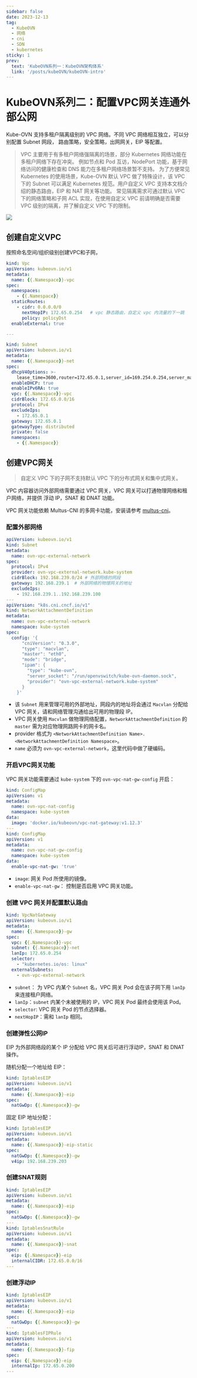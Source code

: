 ```yaml
---
sidebar: false
date: 2023-12-13
tag:
  - KubeOVN
  - 网络
  - cni
  - SDN
  - kubernetes
sticky: 1
prev:
  text: 'KubeOVN系列一：KubeOVN架构体系'
  link: '/posts/kubeOVN/kubeOVN-intro'
---
```


# KubeOVN系列二：配置VPC网关连通外部公网

Kube-OVN 支持多租户隔离级别的 VPC 网络。不同 VPC 网络相互独立，可以分别配置 Subnet 网段， 路由策略，安全策略，出网网关，EIP 等配置。

> VPC 主要用于有多租户网络强隔离的场景，部分 Kubernetes 网络功能在多租户网络下存在冲突。 例如节点和 Pod 互访，NodePort 功能，基于网络访问的健康检查和 DNS 能力在多租户网络场景暂不支持。 为了方便常见 Kubernetes 的使用场景，Kube-OVN 默认 VPC 做了特殊设计，该 VPC 下的 Subnet 可以满足 Kubernetes 规范。用户自定义 VPC 支持本文档介绍的静态路由，EIP 和 NAT 网关等功能。 常见隔离需求可通过默认 VPC 下的网络策略和子网 ACL 实现，在使用自定义 VPC 前请明确是否需要 VPC 级别的隔离，并了解自定义 VPC 下的限制。

![](https://kubeovn.github.io/docs/v1.12.x/static/network-topology.png)

## 创建自定义VPC

按照命名空间/组织级别创建VPC和子网，

```yaml
kind: Vpc
apiVersion: kubeovn.io/v1
metadata:
  name: {{.Namespace}}-vpc
spec:
  namespaces:
    - {{.Namespace}}
  staticRoutes:
    - cidr: 0.0.0.0/0
      nextHopIP: 172.65.0.254	# vpc 静态路由，自定义 vpc 内流量的下一跳
      policy: policyDst
  enableExternal: true

---

kind: Subnet
apiVersion: kubeovn.io/v1
metadata:
  name: {{.Namespace}}-net
spec:
  dhcpV4Options: >-
    lease_time=3600,router=172.65.0.1,server_id=169.254.0.254,server_mac=00:00:00:2E:2F:B8
  enableDHCP: true
  enableIPv6RA: true
  vpc: {{.Namespace}}-vpc
  cidrBlock: 172.65.0.0/16
  protocol: IPv4
  excludeIps:
    - 172.65.0.1
  gateway: 172.65.0.1
  gatewayType: distributed
  private: false
  namespaces:
    - {{.Namespace}}
```

## 创建VPC网关

> 自定义 VPC 下的子网不支持默认 VPC 下的分布式网关和集中式网关。

VPC 内容器访问外部网络需要通过 VPC 网关，VPC 网关可以打通物理网络和租户网络，并提供 浮动 IP，SNAT 和 DNAT 功能。

VPC 网关功能依赖 Multus-CNI 的多网卡功能，安装请参考 [multus-cni](https://github.com/k8snetworkplumbingwg/multus-cni/blob/master/docs/quickstart.md)。

### 配置外部网络

```yaml
apiVersion: kubeovn.io/v1
kind: Subnet
metadata:
  name: ovn-vpc-external-network
spec:
  protocol: IPv4
  provider: ovn-vpc-external-network.kube-system
  cidrBlock: 192.168.239.0/24 # 外部网络的网段
  gateway: 192.168.239.1  # 外部网络的物理网关的地址
  excludeIps:
    - 192.168.239.1..192.168.239.100
---
apiVersion: "k8s.cni.cncf.io/v1"
kind: NetworkAttachmentDefinition
metadata:
  name: ovn-vpc-external-network
  namespace: kube-system
spec:
  config: '{
      "cniVersion": "0.3.0",
      "type": "macvlan",
      "master": "eth0",
      "mode": "bridge",
      "ipam": {
        "type": "kube-ovn",
        "server_socket": "/run/openvswitch/kube-ovn-daemon.sock",
        "provider": "ovn-vpc-external-network.kube-system"
      }
    }'
```

- 该 `Subnet` 用来管理可用的外部地址，网段内的地址将会通过 `Macvlan` 分配给 VPC 网关，请和网络管理沟通给出可用的物理段 IP。
- VPC 网关使用 `Macvlan` 做物理网络配置，`NetworkAttachmentDefinition` 的 `master` 需为对应物理网路网卡的网卡名。
- provider 格式为 `<NetworkAttachmentDefinition Name>.<NetworkAttachmentDefinition Namespace>`。
- `name` 必须为 `ovn-vpc-external-network`，这里代码中做了硬编码。

### 开启VPC网关功能

VPC 网关功能需要通过 `kube-system` 下的 `ovn-vpc-nat-gw-config` 开启：

```yaml
kind: ConfigMap
apiVersion: v1
metadata:
  name: ovn-vpc-nat-config
  namespace: kube-system
data:
  image: 'docker.io/kubeovn/vpc-nat-gateway:v1.12.3'
---
kind: ConfigMap
apiVersion: v1
metadata:
  name: ovn-vpc-nat-gw-config
  namespace: kube-system
data:
  enable-vpc-nat-gw: 'true'
```

- `image`: 网关 Pod 所使用的镜像。
- `enable-vpc-nat-gw`： 控制是否启用 VPC 网关功能。

### 创建 VPC 网关并配置默认路由

```yaml
kind: VpcNatGateway
apiVersion: kubeovn.io/v1
metadata:
  name: {{.Namespace}}-gw
spec:
  vpc: {{.Namespace}}-vpc
  subnet: {{.Namespace}}-net
  lanIp: 172.65.0.254
  selector:
    - "kubernetes.io/os: linux"
  externalSubnets:
    - ovn-vpc-external-network
```

- `subnet`： 为 VPC 内某个 `Subnet` 名，VPC 网关 Pod 会在该子网下用 `lanIp` 来连接租户网络。
- `lanIp`：`subnet` 内某个未被使用的 IP，VPC 网关 Pod 最终会使用该 Pod。
- `selector`: VPC 网关 Pod 的节点选择器。
- `nextHopIP`：需和 `lanIp` 相同。

### 创建弹性公网IP

EIP 为外部网络段的某个 IP 分配给 VPC 网关后可进行浮动IP，SNAT 和 DNAT 操作。

随机分配一个地址给 EIP：

```yaml
kind: IptablesEIP
apiVersion: kubeovn.io/v1
metadata:
  name: {{.Namespace}}-eip
spec:
  natGwDp: {{.Namespace}}-gw
```
固定 EIP 地址分配：

```yaml
kind: IptablesEIP
apiVersion: kubeovn.io/v1
metadata:
  name: {{.Namespace}}-eip-static
spec:
  natGwDp: {{.Namespace}}-gw
  v4ip: 192.168.239.203
```

### 创建SNAT规则

```yaml
kind: IptablesEIP
apiVersion: kubeovn.io/v1
metadata:
  name: {{.Namespace}}-eip
spec:
  natGwDp: {{.Namespace}}-gw
---
kind: IptablesSnatRule
apiVersion: kubeovn.io/v1
metadata:
  name: {{.Namespace}}-snat
spec:
  eip: {{.Namespace}}-eip
  internalCIDR: 172.65.0.0/16
---
```

### 创建浮动IP

```yaml
kind: IptablesEIP
apiVersion: kubeovn.io/v1
metadata:
  name: {{.Namespace}}-eip
spec:
  natGwDp: {{.Namespace}}-gw
---
kind: IptablesFIPRule
apiVersion: kubeovn.io/v1
metadata:
  name: {{.Namespace}}-fip
spec:
  eip: {{.Namespace}}-eip
  internalIp: 172.65.0.200
---
```

